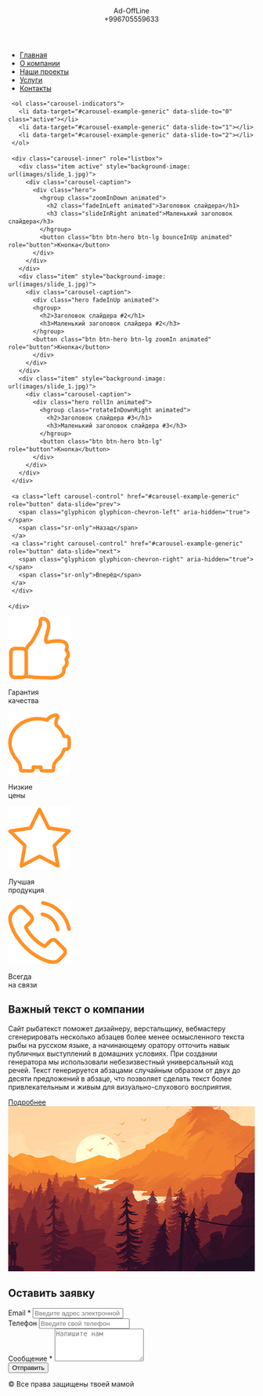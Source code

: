 <!DOCTYPE html>
<html lang="ru">
  <head>
    <meta charset="utf-8">
    <meta http-equiv="X-UA-Compatible" content="IE=edge">
    <meta name="viewport" content="width=device-width, initial-scale=1">
    <title>AddOffLine</title>
    <link href="css/bootstrap.css" rel="stylesheet">
    <link href="css/style.css" rel="stylesheet">
    <link rel="stylesheet" href="css/animate.css"> 
    <link rel="stylesheet" href="css/justified-nav.css">
    <link rel="stylesheet" href="https://maxcdn.bootstrapcdn.com/font-awesome/4.5.0/css/font-awesome.min.css">
  </head>
<body>

<section id="header">

<header>
  <div class="container">
    <div class="row">
      <div class="col-md-6 logo">Ad-OffLine</div>
      <div class="col-md-6 text-right phone">+996705559633</div>
    </div>
  </div>
</header>	

<div class="container">
<div class="row">
  <nav>
    <ul class="nav nav-justified">
      <li class="active"><a href="#">Главная</a></li>
      <li><a href="#">О компании</a></li>
      <li><a href="#">Наши проекты</a></li>
      <li><a href="#">Услуги</a></li>
      <li><a href="#">Контакты</a></li>
    </ul>
  </nav>
</div>
</div>

<section id="slider">
  <div class="container">
     <div class="row">
     <div id="carousel-example-generic" class="carousel slide carousel-fade carousel-animate carousel-bg" data-ride="carousel">

     <ol class="carousel-indicators">
       <li data-target="#carousel-example-generic" data-slide-to="0" class="active"></li>
       <li data-target="#carousel-example-generic" data-slide-to="1"></li>
       <li data-target="#carousel-example-generic" data-slide-to="2"></li>
     </ol>

     <div class="carousel-inner" role="listbox">
       <div class="item active" style="background-image: url(images/slide_1.jpg)">
         <div class="carousel-caption">
           <div class="hero">
             <hgroup class="zoomInDown animated">
               <h2 class="fadeInLeft animated">Заголовок слайдера</h1>
               <h3 class="slideInRight animated">Маленький заголовок слайдера</h3>
             </hgroup>
             <button class="btn btn-hero btn-lg bounceInUp animated" role="button">Кнопка</button>
           </div>
         </div>
       </div>
       <div class="item" style="background-image: url(images/slide_1.jpg)">
         <div class="carousel-caption">
           <div class="hero fadeInUp animated">
           <hgroup>
             <h2>Заголовок слайдера #2</h1>
             <h3>Маленький заголовок слайдера #2</h3>
           </hgroup>
           <button class="btn btn-hero btn-lg zoomIn animated" role="button">Кнопка</button>
           </div>
         </div>
       </div>
       <div class="item" style="background-image: url(images/slide_1.jpg)">
         <div class="carousel-caption">
           <div class="hero rollIn animated">
             <hgroup class="rotateInDownRight animated">
               <h2>Заголовок слайдера #3</h1>
               <h3>Маленький заголовок слайдера #3</h3>
             </hgroup>
             <button class="btn btn-hero btn-lg" role="button">Кнопка</button>
           </div>
         </div>
       </div>
     </div>

     <a class="left carousel-control" href="#carousel-example-generic" role="button" data-slide="prev">
       <span class="glyphicon glyphicon-chevron-left" aria-hidden="true"></span>
       <span class="sr-only">Назад</span>
     </a>
     <a class="right carousel-control" href="#carousel-example-generic" role="button" data-slide="next">
       <span class="glyphicon glyphicon-chevron-right" aria-hidden="true"></span>
       <span class="sr-only">Вперёд</span>
     </a>
     </div>

    </div>
  </div>
</section>

</section>

<section id="advantage">
  <div class="container">
    <div class="row">
      <div class="col-md-3 text-center hero fadeInUp animated">
        <img src="images/like.png" alt="">
        <p>Гарантия<br/>качества</p>
      </div>
      <div class="col-md-3 text-center hero fadeInUp animated">
        <img src="images/piggy-bank.png" alt="">
        <p>Низкие<br/>цены</p>
      </div>
      <div class="col-md-3 text-center hero fadeInUp animated">
        <img src="images/star.png" alt="">
        <p>Лучшая<br/>продукция</p>
      </div>
      <div class="col-md-3 text-center hero fadeInUp animated">
        <img src="images/phone-call.png" alt="">
        <p>Всегда<br/>на связи</p>
      </div>
    </div>
  </div>
</section>


<section id="about">
  <div class="container">
    <div class="row">
      <div class="col-md-6">
        <h1><span>Важный</span> текст о компании</h1>
        <p>
          Сайт рыбатекст поможет дизайнеру, верстальщику, вебмастеру сгенерировать несколько абзацев более менее осмысленного текста рыбы на русском языке, а начинающему оратору отточить навык публичных выступлений в домашних условиях. При создании генератора мы использовали небезизвестный универсальный код речей. Текст генерируется абзацами случайным образом от двух до десяти предложений в абзаце, что позволяет сделать текст более привлекательным и живым для визуально-слухового восприятия.
        </p>
        <a href="/" id="btn-more">Подробнее</a>
      </div>
      <div class="col-md-6">
        <img src="images/img.jpg" alt="">
      </div>
    </div>
  </div>
</section>

<section id="message">
  <div class="container">
    <div class="row">
      <div class="col-md-12">
        <h2><span>Оставить</span> заявку</h2>
         <form id="contact-form" method="post" action="contact.php" role="form">
          <div class="messages"></div>
           <div class="controls">
             <div class="row">
               <div class="col-md-6">
                 <div class="form-group">
                   <label for="form_email">Email *</label>
                    <input id="form_email" type="email" name="email" class="form-control" placeholder="Введите адрес электронной почты*" required="required" data-error="Требуется действующее электронное письмо.">
                   <div class="help-block with-errors"></div>
                 </div>
               </div>
               <div class="col-md-6">
                 <div class="form-group">
                   <label for="form_phone">Телефон</label>
                    <input id="form_phone" type="tel" name="phone" class="form-control" placeholder="Введите свой телефон">
                   <div class="help-block with-errors"></div>
                 </div>
               </div>
             </div>
             <div class="row">
               <div class="col-md-12">
                 <div class="form-group">
                   <label for="form_message">Сообщение *</label>
                    <textarea id="form_message" name="message" class="form-control" placeholder="Напишите нам" rows="4" required="required" data-error="Пожалуйста, оставьте нам сообщение."></textarea>
                   <div class="help-block with-errors"></div>
                 </div>
               </div>
               <div class="col-md-12 text-center">
                  <input type="submit" id="button_contacts" value="Отправить">
               </div>
             </div>
           </div>
         </form>
        </div>
      </div>
    </div>
  </div>
</section>

<footer>
    <div class="container">
      <div class="row">
        <div class="col-md-6 text-left hidden-xs">
          <div id="copyright">
            <p id="copyright-block">© Все права защищены твоей мамой</p>
          </div>
        </div>
        <div class="col-md-6 text-right">
        </div>
      </div>
    </div>
  </footer>

   <script src="https://ajax.googleapis.com/ajax/libs/jquery/1.12.4/jquery.min.js"></script>
   <script src="js/bootstrap.js"></script>	
</body>
</html>
